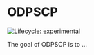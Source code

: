 
<!-- README.md is generated from README.Rmd. Please edit that file -->

# ODPSCP

<!-- badges: start -->

[![Lifecycle:
experimental](https://img.shields.io/badge/lifecycle-experimental-orange.svg)](https://lifecycle.r-lib.org/articles/stages.html#experimental)
<!-- badges: end -->

The goal of ODPSCP is to …
